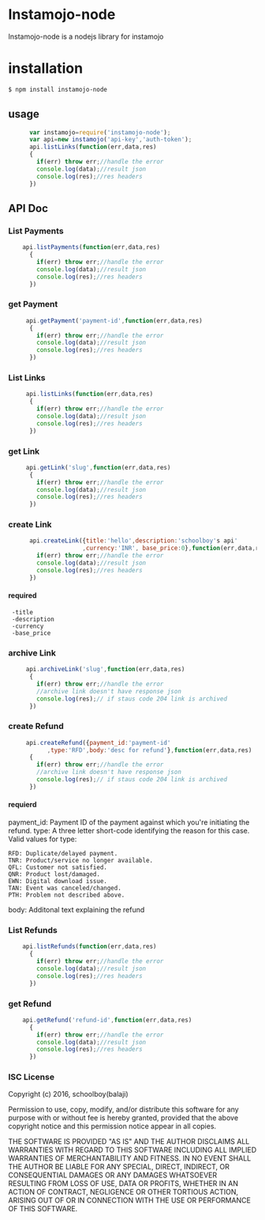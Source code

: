 # Instamojo-node

Instamojo-node is a nodejs library for instamojo
# installation
```sh
$ npm install instamojo-node
```
## usage
```javascript
      var instamojo=require('instamojo-node');
      var api=new instamojo('api-key','auth-token');
      api.listLinks(function(err,data,res)
      {
        if(err) throw err;//handle the error
        console.log(data);//result json
        console.log(res);//res headers
      })
```      
      
## API Doc
### List Payments
```javascript
    api.listPayments(function(err,data,res)
      {
        if(err) throw err;//handle the error
        console.log(data);//result json
        console.log(res);//res headers
      })
```      
### get Payment
```javascript
     api.getPayment('payment-id',function(err,data,res)
      {
        if(err) throw err;//handle the error
        console.log(data);//result json
        console.log(res);//res headers
      })
```
### List Links
```javascript
     api.listLinks(function(err,data,res)
      {
        if(err) throw err;//handle the error
        console.log(data);//result json
        console.log(res);//res headers
      })
```
### get Link
```javascript
     api.getLink('slug',function(err,data,res)
      {
        if(err) throw err;//handle the error
        console.log(data);//result json
        console.log(res);//res headers
      })
```
### create Link
```javascript
      api.createLink({title:'hello',description:'schoolboy's api'
                     ,currency:'INR', base_price:0},function(err,data,res){
        if(err) throw err;//handle the error
        console.log(data);//result json
        console.log(res);//res headers
      })
```
#### required
     -title
     -description
     -currency
     -base_price
### archive Link
```javascript
     api.archiveLink('slug',function(err,data,res)
      {
        if(err) throw err;//handle the error
        //archive link doesn't have response json
        console.log(res);// if staus code 204 link is archived
      })
```
### create Refund
```javascript
     api.createRefund({payment_id:'payment-id'
           ,type:'RFD',body:'desc for refund'},function(err,data,res)
      {
        if(err) throw err;//handle the error
        //archive link doesn't have response json
        console.log(res);// if staus code 204 link is archived
      })
```
#### requierd
 payment_id: Payment ID of the payment against which you're initiating the refund.
 type: A three letter short-code identifying the reason for this case.
 Valid values for type:

    RFD: Duplicate/delayed payment.
    TNR: Product/service no longer available.
    QFL: Customer not satisfied.
    QNR: Product lost/damaged.
    EWN: Digital download issue.
    TAN: Event was canceled/changed.
    PTH: Problem not described above.

 body: Additonal text explaining the refund
### List Refunds
```javascript
    api.listRefunds(function(err,data,res)
      {
        if(err) throw err;//handle the error
        console.log(data);//result json
        console.log(res);//res headers
      })
```
### get Refund
```javascript
    api.getRefund('refund-id',function(err,data,res)
      {
        if(err) throw err;//handle the error
        console.log(data);//result json
        console.log(res);//res headers
      })
```
### ISC License
Copyright (c) 2016, schoolboy(balaji)

Permission to use, copy, modify, and/or distribute this software for any purpose with or without fee is hereby granted, provided that the above copyright notice and this permission notice appear in all copies.

THE SOFTWARE IS PROVIDED "AS IS" AND THE AUTHOR DISCLAIMS ALL WARRANTIES WITH REGARD TO THIS SOFTWARE INCLUDING ALL IMPLIED WARRANTIES OF MERCHANTABILITY AND FITNESS. IN NO EVENT SHALL THE AUTHOR BE LIABLE FOR ANY SPECIAL, DIRECT, INDIRECT, OR CONSEQUENTIAL DAMAGES OR ANY DAMAGES WHATSOEVER RESULTING FROM LOSS OF USE, DATA OR PROFITS, WHETHER IN AN ACTION OF CONTRACT, NEGLIGENCE OR OTHER TORTIOUS ACTION, ARISING OUT OF OR IN CONNECTION WITH THE USE OR PERFORMANCE OF THIS SOFTWARE.
